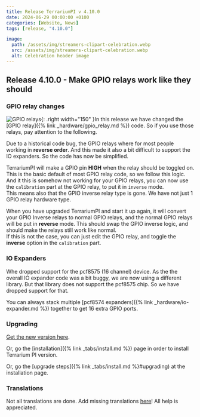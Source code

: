 ```yaml
---
title: Release TerrariumPI v 4.10.0
date: 2024-06-29 00:00:00 +0100
categories: [Website, News]
tags: [release, "4.10.0"]

image:
  path: /assets/img/streamers-clipart-celebration.webp
  src: /assets/img/streamers-clipart-celebration.webp
  alt: Celebration header image
---
```


## Release 4.10.0 - Make GPIO relays work like they should

### GPIO relay changes

![GPIO relays](/assets/img/GPIO_Relay_small.webp){: .right width="150" }In this release we have changed the [GPIO relay]({% link _hardware/gpio_relay.md %}) code. So if you use those relays, pay attention to the following.

Due to a historical code bug, the GPIO relays where for most people working in **reverse order**. And this made it also a bit difficult to support the IO expanders. So the code has now be simplified.

TerrariumPI will make a GPIO pin **HIGH** when the relay should be toggled on. This is the basic default of most GPIO relay code, so we follow this logic. And it this is somehow not working for your GPIO relays, you can now use the `calibration` part at the GPIO relay, to put it in `inverse` mode. \
This means also that the GPIO inverse relay type is gone. We have not just 1 GPIO relay hardware type.

When you have upgraded TerrariumPI and start it up again, it will convert your GPIO Inverse relays to normal GPIO relays, and the normal GPIO relays will be put in **reverse** mode. This should swap the GPIO inverse logic, and should make the relays still work like normal. \
If this is not the case, you can just edit the GPIO relay, and toggle the **inverse** option in the `calibration` part.

### IO Expanders

Whe dropped support for the pcf8575 (16 channel) device. As the the overall IO expander code was a bit buggy, we are now using a different library. But that library does not support the pcf8575 chip. So we have dropped support for that.

You can always stack multiple [pcf8574 expanders]({% link _hardware/io-expander.md %}) together to get 16 extra GPIO ports.

### Upgrading

[Get the new version here](https://github.com/theyosh/TerrariumPI/releases/tag/4.10).

Or, go the [installation]({% link _tabs/install.md %}) page in order to install Terrarium PI version.

Or, go the [upgrade steps]({% link _tabs/install.md %}#upgrading) at the installation page.

### Translations

Not all translations are done. Add missing translations [here](https://weblate.theyosh.nl/engage/terrariumpi/)! All help is appreciated.
